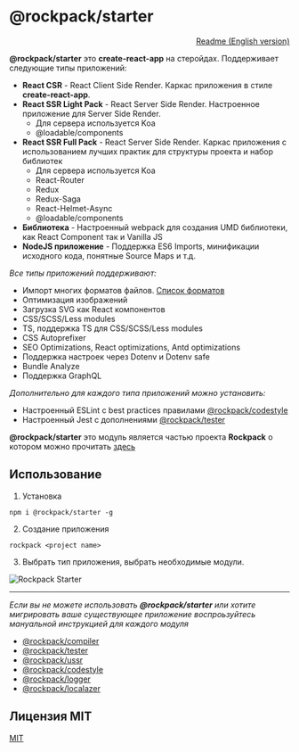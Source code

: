 # @rockpack/starter

<p align="right">
  <a href="https://github.com/AlexSergey/rockpack/blob/master/packages/starter/README.md">Readme (English version)</a>
</p>

**@rockpack/starter** это **create-react-app** на стеройдах. Поддерживает следующие типы приложений:

- **React CSR** - React Client Side Render. Каркас приложения в стиле **create-react-app**.
- **React SSR Light Pack** - React Server Side Render. Настроенное приложение для Server Side Render.
    - Для сервера используется Koa
    - @loadable/components
- **React SSR Full Pack** - React Server Side Render. Каркас приложения с использованием лучших практик для структуры проекта и набор библиотек
    - Для сервера используется Koa
    - React-Router
    - Redux
    - Redux-Saga
    - React-Helmet-Async
    - @loadable/components
- **Библиотека** - Настроенный webpack для создания UMD библиотеки, как React Component так и Vanilla JS
- **NodeJS приложение** - Поддержка ES6 Imports, минификации исходного кода, понятные Source Maps и т.д.

*Все типы приложений поддерживают:*
- Импорт многих форматов файлов. [Список форматов](https://github.com/AlexSergey/rockpack/blob/master/packages/compiler/README_RU.md)
- Оптимизация изображений
- Загрузка SVG как React компонентов
- CSS/SCSS/Less modules
- TS, поддержка TS для CSS/SCSS/Less modules
- CSS Autoprefixer
- SEO Optimizations, React optimizations, Antd optimizations
- Поддержка настроек через Dotenv и Dotenv safe
- Bundle Analyze
- Поддержка GraphQL

*Дополнительно для каждого типа приложений можно установить:*
 - Настроенный ESLint с best practices правилами [@rockpack/codestyle](https://github.com/AlexSergey/rockpack/blob/master/packages/codestyle/README_RU.md)
 - Настроенный Jest с дополнениями [@rockpack/tester](https://github.com/AlexSergey/rockpack/blob/master/packages/tester/README_RU.md)

**@rockpack/starter** это модуль является частью проекта **Rockpack** о котором можно прочитать <a href="https://github.com/AlexSergey/rockpack/blob/master/README_RU.md" target="_blank">здесь</a>

## Использование

1. Установка
```shell script
npm i @rockpack/starter -g
```

2. Создание приложения
```shell script
rockpack <project name>
```

3. Выбрать тип приложения, выбрать необходимые модули.

![Rockpack Starter](https://www.rock-book.io/readme_assets/rockpack_starter_1.v2.jpg)

***

*Если вы не можете использовать **@rockpack/starter** или хотите мигрировать ваше существующее приложение воспроьзуйтесь мануальной инструкцией для каждого модуля*

- [@rockpack/compiler](https://github.com/AlexSergey/rockpack/blob/master/packages/compiler/README_RU.md#how-it-works)
- [@rockpack/tester](https://github.com/AlexSergey/rockpack/blob/master/packages/tester/README_RU.md#how-it-works)
- [@rockpack/ussr](https://github.com/AlexSergey/rockpack/blob/master/packages/ussr/README_RU.md#how-it-works)
- [@rockpack/codestyle](https://github.com/AlexSergey/rockpack/blob/master/packages/codestyle/README_RU.md#how-it-works)
- [@rockpack/logger](https://github.com/AlexSergey/rockpack/blob/master/packages/logger/README_RU.md#how-it-works)
- [@rockpack/localazer](https://github.com/AlexSergey/rockpack/blob/master/packages/localazer/README_RU.md#how-it-works)

## Лицензия MIT

<a href="https://github.com/AlexSergey/rockpack/blob/master/README_RU.md#%D0%BB%D0%B8%D1%86%D0%B5%D0%BD%D0%B7%D0%B8%D1%8F-mit" target="_blank">MIT</a>

